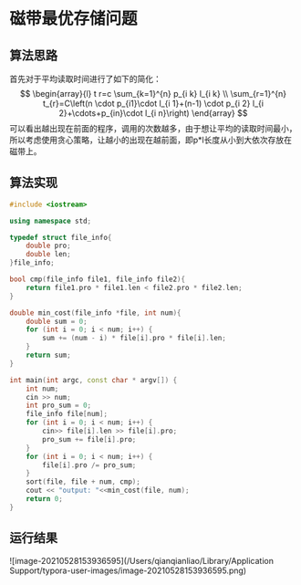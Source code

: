# 磁带最优存储问题

## 算法思路

首先对于平均读取时间进行了如下的简化：
$$
\begin{array}{l}
t r=c \sum_{k=1}^{n} p_{i k} l_{i k} \\
\sum_{r=1}^{n} t_{r}=C\left(n \cdot p_{i1}\cdot l_{i 1}+(n-1) \cdot p_{i 2} l_{i 2}+\cdots+p_{in}\cdot l_{i n}\right)
\end{array}
$$
可以看出越出现在前面的程序，调用的次数越多，由于想让平均的读取时间最小，所以考虑使用贪心策略，让越小的出现在越前面，即p*l长度从小到大依次存放在磁带上。

## 算法实现

```c++
#include <iostream>

using namespace std;

typedef struct file_info{
    double pro;
    double len;
}file_info;

bool cmp(file_info file1, file_info file2){
    return file1.pro * file1.len < file2.pro * file2.len;
}

double min_cost(file_info *file, int num){
    double sum = 0;
    for (int i = 0; i < num; i++) {
        sum += (num - i) * file[i].pro * file[i].len;
    }
    return sum;
}

int main(int argc, const char * argv[]) {
    int num;
    cin >> num;
    int pro_sum = 0;
    file_info file[num];
    for (int i = 0; i < num; i++) {
        cin>> file[i].len >> file[i].pro;
        pro_sum += file[i].pro;
    }
    for (int i = 0; i < num; i++) {
        file[i].pro /= pro_sum;
    }
    sort(file, file + num, cmp);
    cout << "output: "<<min_cost(file, num);
    return 0;
}

```



## 运行结果

![image-20210528153936595](/Users/qianqianliao/Library/Application Support/typora-user-images/image-20210528153936595.png)